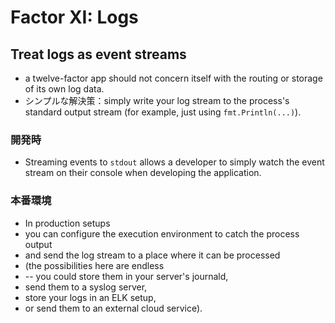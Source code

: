 # Factor XI: Logs 
## Treat logs as event streams
* a twelve-factor app should not concern itself with the routing or storage of its own log data.
* シンプルな解決策：simply write your log stream to the process's standard output stream (for example, just using                 `fmt.Println(...)`).

### 開発時
* Streaming events to        `stdout` allows a developer to simply watch the event stream on their console when developing the application.

### 本番環境
* In production setups
* you can configure the execution environment to catch the process output
* and send the log stream to a place where it can be processed
* (the possibilities here are endless
*  --  you could store them in your server's journald,
* send them to a syslog server,
* store your logs in an ELK setup,
* or send them to an external cloud service).
